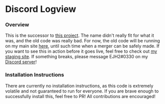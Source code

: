 # Discord Logview

### Overview
This is the successor to [this project](https://github.com/EJH2/django_logs). The name didn't really fit for what it
was, and the old code was really bad. For now, the old code will be running on my main site 
[here](https://logs.discord.website), until such time when a merger can be safely made. If you want to see this in
action before it goes live, feel free to check out [my staging site](https://logstaging.discord.website). If something breaks,
please message EJH2#0330 on my [Discord server](https://discord.gg/3X8WwbU)!

### Installation Instructions
There are currently no installation instructions, as this code is extremely volatile and not guaranteed to run for
everyone. If you are brave enough to successfully install this, feel free to PR! All contributions are encouraged!
